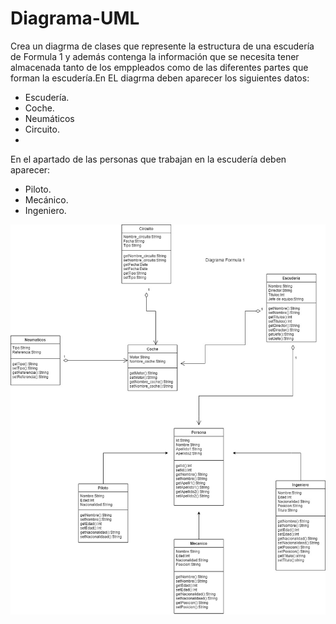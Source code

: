 # Diagrama-UML

Crea un diagrma de clases que represente la estructura de una escudería de Formula 1 y además contenga la información que se necesita tener almacenada tanto de los emppleados como de las diferentes partes que forman la escudería.En EL diagrma deben aparecer los siguientes datos:

- Escudería.
- Coche.
- Neumáticos
- Circuito.
-
 En el apartado de las personas que trabajan en la escudería deben aparecer:
- Piloto.
- Mecánico.
- Ingeniero.


![](https://github.com/zazi479/Diagrama-UML/blob/905948688672c07ab442beda83a22330c9b79136/diagrama%20uml%20F1_.jpg)
